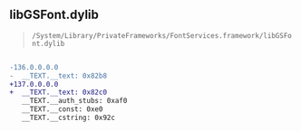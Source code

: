 ## libGSFont.dylib

> `/System/Library/PrivateFrameworks/FontServices.framework/libGSFont.dylib`

```diff

-136.0.0.0.0
-  __TEXT.__text: 0x82b8
+137.0.0.0.0
+  __TEXT.__text: 0x82c0
   __TEXT.__auth_stubs: 0xaf0
   __TEXT.__const: 0xe0
   __TEXT.__cstring: 0x92c

```
